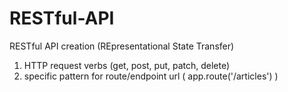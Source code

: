# RESTful-API

RESTful API creation       (REpresentational State Transfer)

1. HTTP request verbs      (get, post, put, patch, delete)
2. specific pattern for route/endpoint url   (  app.route('/articles')  ) 
